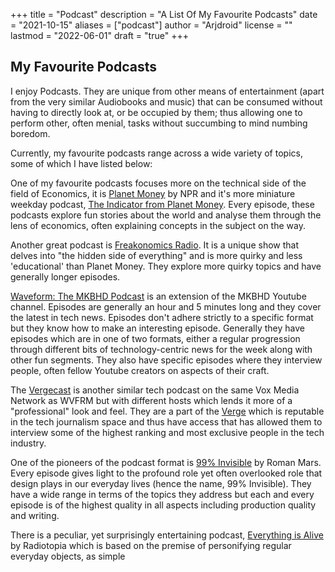 +++
title = "Podcast"
description = "A List Of My Favourite Podcasts"
date = "2021-10-15"
aliases = ["podcast"]
author = "Arjdroid"
license = ""
lastmod = "2022-06-01"
draft = "true"
+++

## My Favourite Podcasts

I enjoy Podcasts. They are unique from other means of entertainment (apart from the very similar Audiobooks and music) that can be consumed without having to directly look at, or be occupied by them; thus allowing one to perform other, often menial, tasks without succumbing to mind numbing boredom.

Currently, my favourite podcasts range across a wide variety of topics, some of which I have listed below:


One of my favourite podcasts focuses more on the technical side of the field of Economics, it is [Planet Money](https://www.npr.org/podcasts/510289/planet-money) by NPR and it's more miniature weekday podcast, [The Indicator from Planet Money](https://www.npr.org/sections/money/567724614/the-indicator). Every episode, these podcasts explore fun stories about the world and analyse them through the lens of economics, often explaining concepts in the subject on the way.

Another great podcast is [Freakonomics Radio](https://freakonomics.com/). It is a unique show that delves into "the hidden side of everything" and is more quirky and less 'educational' than Planet Money. They explore more quirky topics and have generally longer episodes.


[Waveform: The MKBHD Podcast](https://www.youtube.com/c/Waveform) is an extension of the MKBHD Youtube channel. Episodes are generally an hour and 5 minutes long and they cover the latest in tech news. Episodes don't adhere strictly to a specific format but they know how to make an interesting episode. Generally they have episodes which are in one of two formats, either a regular progression through different bits of technology-centric news for the week along with other fun segments. They also have specific episodes where they interview people, often fellow Youtube creators on aspects of their craft.

The [Vergecast](https://www.theverge.com/the-vergecast) is another similar tech podcast on the same Vox Media Network as WVFRM but with different hosts which lends it more of a "professional" look and feel. They are a part of the [Verge](https://www.theverge.com/) which is reputable in the tech journalism space and thus have access that has allowed them to interview some of the highest ranking and most exclusive people in the tech industry.

One of the pioneers of the podcast format is [99% Invisible](https://99percentinvisible.org/) by Roman Mars. Every episode gives light to the profound role yet often overlooked role that design plays in our everyday lives (hence the name, 99% Invisible). They have a wide range in terms of the topics they address but each and every episode is of the highest quality in all aspects including production quality and writing.

There is a peculiar, yet surprisingly entertaining podcast, [Everything is Alive](http://www.everythingisalive.com/) by Radiotopia which is based on the premise of personifying regular everyday objects, as simple
